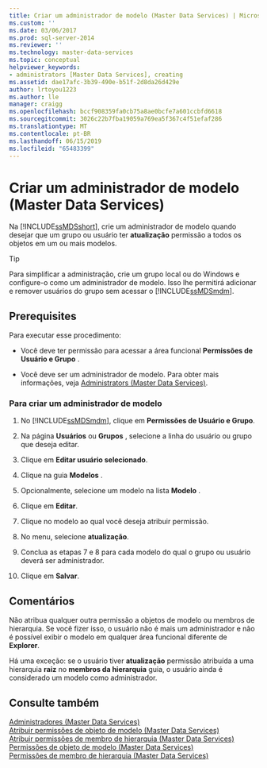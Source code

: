 ```yaml
---
title: Criar um administrador de modelo (Master Data Services) | Microsoft Docs
ms.custom: ''
ms.date: 03/06/2017
ms.prod: sql-server-2014
ms.reviewer: ''
ms.technology: master-data-services
ms.topic: conceptual
helpviewer_keywords:
- administrators [Master Data Services], creating
ms.assetid: dae17afc-3b39-490e-b51f-2d8da26d429e
author: lrtoyou1223
ms.author: lle
manager: craigg
ms.openlocfilehash: bccf908359fa0cb75a8ae0bcfe7a601ccbfd6618
ms.sourcegitcommit: 3026c22b7fba19059a769ea5f367c4f51efaf286
ms.translationtype: MT
ms.contentlocale: pt-BR
ms.lasthandoff: 06/15/2019
ms.locfileid: "65483399"
---
```

# <a name="create-a-model-administrator-master-data-services"></a>Criar um administrador de modelo (Master Data Services)
  Na [!INCLUDE[ssMDSshort](../includes/ssmdsshort-md.md)], crie um administrador de modelo quando desejar que um grupo ou usuário ter **atualização** permissão a todos os objetos em um ou mais modelos.  
  
> [!TIP]  
>  Para simplificar a administração, crie um grupo local ou do Windows e configure-o como um administrador de modelo. Isso lhe permitirá adicionar e remover usuários do grupo sem acessar o [!INCLUDE[ssMDSmdm](../includes/ssmdsmdm-md.md)].  
  
## <a name="prerequisites"></a>Prerequisites  
 Para executar esse procedimento:  
  
-   Você deve ter permissão para acessar a área funcional **Permissões de Usuário e Grupo** .  
  
-   Você deve ser um administrador de modelo. Para obter mais informações, veja [Administrators &#40;Master Data Services&#41;](administrators-master-data-services.md).  
  
### <a name="to-create-a-model-administrator"></a>Para criar um administrador de modelo  
  
1.  No [!INCLUDE[ssMDSmdm](../includes/ssmdsmdm-md.md)], clique em **Permissões de Usuário e Grupo**.  
  
2.  Na página **Usuários** ou **Grupos** , selecione a linha do usuário ou grupo que deseja editar.  
  
3.  Clique em **Editar usuário selecionado**.  
  
4.  Clique na guia **Modelos** .  
  
5.  Opcionalmente, selecione um modelo na lista **Modelo** .  
  
6.  Clique em **Editar**.  
  
7.  Clique no modelo ao qual você deseja atribuir permissão.  
  
8.  No menu, selecione **atualização**.  
  
9. Conclua as etapas 7 e 8 para cada modelo do qual o grupo ou usuário deverá ser administrador.  
  
10. Clique em **Salvar**.  
  
## <a name="remarks"></a>Comentários  
 Não atribua qualquer outra permissão a objetos de modelo ou membros de hierarquia. Se você fizer isso, o usuário não é mais um administrador e não é possível exibir o modelo em qualquer área funcional diferente de **Explorer**.  
  
 Há uma exceção: se o usuário tiver **atualização** permissão atribuída a uma hierarquia **raiz** no **membros da hierarquia** guia, o usuário ainda é considerado um modelo como administrador.  
  
## <a name="see-also"></a>Consulte também  
 [Administradores &#40;Master Data Services&#41;](administrators-master-data-services.md)   
 [Atribuir permissões de objeto de modelo &#40;Master Data Services&#41;](../../2014/master-data-services/assign-model-object-permissions-master-data-services.md)   
 [Atribuir permissões de membro de hierarquia &#40;Master Data Services&#41;](../../2014/master-data-services/assign-hierarchy-member-permissions-master-data-services.md)   
 [Permissões de objeto de modelo &#40;Master Data Services&#41;](../../2014/master-data-services/model-object-permissions-master-data-services.md)   
 [Permissões de membro de hierarquia &#40;Master Data Services&#41;](../../2014/master-data-services/hierarchy-member-permissions-master-data-services.md)  
  
  
